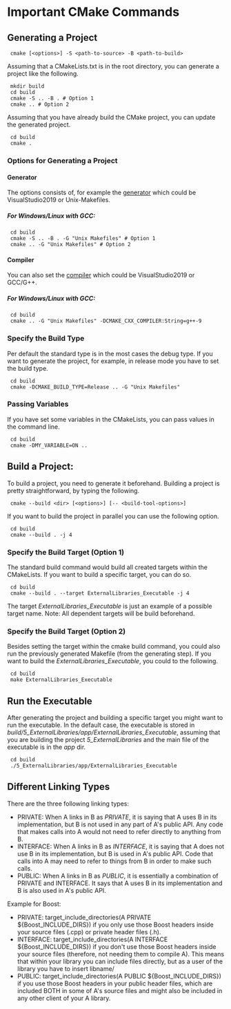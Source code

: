 # Important CMake Commands

## Generating a Project

```
 cmake [<options>] -S <path-to-source> -B <path-to-build>
```
Assuming that a CMakeLists.txt is in the root directory, you can generate a project like the following.

```shell
 mkdir build
 cd build
 cmake -S .. -B . # Option 1
 cmake .. # Option 2
```

Assuming that you have already build the CMake project, you can update the generated project.

```shell
 cd build
 cmake .
```
### Options for Generating a Project

#### Generator

The options consists of, for example the [generator](https://cmake.org/cmake/help/latest/manual/cmake-generators.7.html#manual:cmake-generators(7)) which could be VisualStudio2019 or Unix-Makefiles.

##### For Windows/Linux with GCC:

```shell
 cd build
 cmake -S .. -B . -G "Unix Makefiles" # Option 1
 cmake .. -G "Unix Makefiles" # Option 2
```

#### Compiler

You can also set the [compiler](https://cmake.org/cmake/help/latest/variable/CMAKE_GENERATOR_TOOLSET.html#variable:CMAKE_GENERATOR_TOOLSET) which could be VisualStudio2019 or GCC/G++.

##### For Windows/Linux with GCC:

```shell
 cd build
 cmake .. -G "Unix Makefiles" -DCMAKE_CXX_COMPILER:String=g++-9
```

### Specify the Build Type

Per default the standard type is in the most cases the debug type.
If you want to generate the project, for example, in release mode you have to set the build type.

```shell
 cd build
 cmake -DCMAKE_BUILD_TYPE=Release .. -G "Unix Makefiles"
```

### Passing Variables

If you have set some variables in the CMakeLists, you can pass values in the command line.

```shell
 cd build
 cmake -DMY_VARIABLE=ON .. 
```

## Build a Project:

To build a project, you need to generate it beforehand.
Building a project is pretty straightforward, by typing the following.

```shell
 cmake --build <dir> [<options>] [-- <build-tool-options>]
```

If you want to build the project in parallel you can use the following option.

```shell
 cd build
 cmake --build . -j 4
```

### Specify the Build Target (Option 1)

The standard build command would build all created targets within the CMakeLists.
If you want to build a specific target, you can do so.

```shell
 cd build
 cmake --build . --target ExternalLibraries_Executable -j 4
```

The target *ExternalLibraries_Executable* is just an example of a possible target name.
Note: All dependent targets will be build beforehand.

### Specify the Build Target (Option 2)

Besides setting the target within the cmake build command, you could also run the previously generated Makefile (from the generating step).
If you want to build the *ExternalLibraries_Executable*, you could to the following.

```shell
 cd build
 make ExternalLibraries_Executable
```

## Run the Executable

After generating the project and building a specific target you might want to run the executable.
In the default case, the executable is stored in *build/5_ExternalLibraries/app/ExternalLibraries_Executable*, assuming that you are building the project *5_ExternalLibraries* and the main file of the executable is in the *app* dir.

```shell
 cd build
 ./5_ExternalLibraries/app/ExternalLibraries_Executable
```

## Different Linking Types

There are the three following linking types:

   - PRIVATE: When A links in B as *PRIVATE*, it is saying that A uses B in its
   implementation, but B is not used in any part of A's public API. Any code
   that makes calls into A would not need to refer directly to anything from
   B.
   - INTERFACE: When A links in B as *INTERFACE*, it is saying that A does not use B
   in its implementation, but B is used in A's public API. Code that calls
   into A may need to refer to things from B in order to make such calls.
   - PUBLIC: When A links in B as *PUBLIC*, it is essentially a combination of
   PRIVATE and INTERFACE. It says that A uses B in its implementation and B is
   also used in A's public API.

Example for Boost:

  - PRIVATE: target_include_directories(A PRIVATE ${Boost_INCLUDE_DIRS}) if you only use those Boost headers inside your source files (.cpp) or private header files (.h).
  - INTERFACE: target_include_directories(A INTERFACE ${Boost_INCLUDE_DIRS}) if you don't use those Boost headers inside your source files (therefore, not needing them to compile A). This means that within your library you can include files directly, but as a user of the library you have to insert libname/
  - PUBLIC: target_include_directories(A PUBLIC ${Boost_INCLUDE_DIRS}) if you use those Boost headers in your public header files, which are included BOTH in some of A's source files and might also be included in any other client of your A library.
